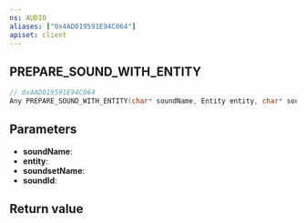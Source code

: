 ```yaml
---
ns: AUDIO
aliases: ["0x4AD019591E94C064"]
apiset: client
---
```

## PREPARE_SOUND_WITH_ENTITY

```c
// 0x4AD019591E94C064
Any PREPARE_SOUND_WITH_ENTITY(char* soundName, Entity entity, char* soundsetName, int soundId);
```


## Parameters
* **soundName**:
* **entity**:
* **soundsetName**:
* **soundId**:

## Return value